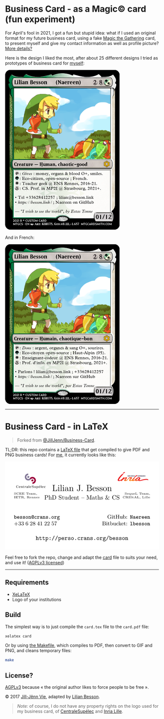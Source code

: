 # Business Card - as a Magic© card (fun experiment)

For April's fool in 2021, I got a fun but stupid idea: what if I used an original format for my future business card, using a fake [Magic the Gathering](https://en.wikipedia.org/wiki/Magic:_The_Gathering) card, to present myself and give my contact information as well as profile picture? [More details?](experimental-Magic-cards/)

Here is the design I liked the most, after about 25 different designs I tried as prototypes of business card for [myself](https://GitHub.com/Naereen):

![Carte_Visite_Magic__Lilian_Besson__1er_avril_2021_-3.png](card-2021-english.png)

And in French:

![Carte_Visite_Magic__Lilian_Besson__1er_avril_2021_-3.png](card-2021.png)

----

# Business Card - in LaTeX
> Forked from [@JillJenn/Business-Card](https://GitHub.com/JillJenn/Business-Card).

TL;DR: this repo contains a [LaTeX file](card.tex) that get compiled to give PDF and PNG business cards!
For [me](https://GitHub.com/Naereen), it currently looks like this:

![Lilian Besson's business card in LaTeX](card.png)

Feel free to fork the repo, change and adapt the [card](card.tex) file to suits your need, and use it! ([AGPLv3 licensed](https://www.gnu.org/licenses/agpl-3.0.en.html))

----

## Requirements
- [XeLaTeX](https://en.wikipedia.org/wiki/XeTeX)
- Logo of your institutions

## Build
The simplest way is to just compile the `card.tex` file to the `card.pdf` file:
```bash
xelatex card
```
Or by using [the Makefile](Makefile), which compiles to PDF, then convert to GIF and PNG, and cleans temporary files:
```bash
make
```

## License?
[AGPLv3](https://www.gnu.org/licenses/agpl-3.0.en.html) because « the original author likes to force people to be free ».

© 2017 [Jill-Jênn Vie](https://GitHub.com/JillJenn/business-card), adapted by [Lilian Besson](https://GitHub.com/Naereen/Business-Card).

> *Note:* of course, I do not have any property rights on the logo used for my business card, of [CentraleSupélec](cslogo.png) and [Inria Lille](inrialogo.png).
